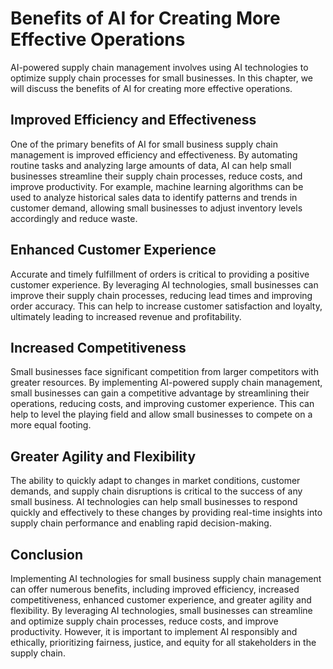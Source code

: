 Benefits of AI for Creating More Effective Operations
============================================================================================================================

AI-powered supply chain management involves using AI technologies to optimize supply chain processes for small businesses. In this chapter, we will discuss the benefits of AI for creating more effective operations.

Improved Efficiency and Effectiveness
-------------------------------------

One of the primary benefits of AI for small business supply chain management is improved efficiency and effectiveness. By automating routine tasks and analyzing large amounts of data, AI can help small businesses streamline their supply chain processes, reduce costs, and improve productivity. For example, machine learning algorithms can be used to analyze historical sales data to identify patterns and trends in customer demand, allowing small businesses to adjust inventory levels accordingly and reduce waste.

Enhanced Customer Experience
----------------------------

Accurate and timely fulfillment of orders is critical to providing a positive customer experience. By leveraging AI technologies, small businesses can improve their supply chain processes, reducing lead times and improving order accuracy. This can help to increase customer satisfaction and loyalty, ultimately leading to increased revenue and profitability.

Increased Competitiveness
-------------------------

Small businesses face significant competition from larger competitors with greater resources. By implementing AI-powered supply chain management, small businesses can gain a competitive advantage by streamlining their operations, reducing costs, and improving customer experience. This can help to level the playing field and allow small businesses to compete on a more equal footing.

Greater Agility and Flexibility
-------------------------------

The ability to quickly adapt to changes in market conditions, customer demands, and supply chain disruptions is critical to the success of any small business. AI technologies can help small businesses to respond quickly and effectively to these changes by providing real-time insights into supply chain performance and enabling rapid decision-making.

Conclusion
----------

Implementing AI technologies for small business supply chain management can offer numerous benefits, including improved efficiency, increased competitiveness, enhanced customer experience, and greater agility and flexibility. By leveraging AI technologies, small businesses can streamline and optimize supply chain processes, reduce costs, and improve productivity. However, it is important to implement AI responsibly and ethically, prioritizing fairness, justice, and equity for all stakeholders in the supply chain.
